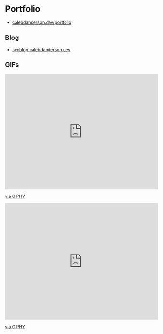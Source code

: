 # Portfolio
* [calebdanderson.dev/portfolio](/portfolio)

<!-- break ul -->

## Blog
* [secblog.calebdanderson.dev](https://secblog.calebdanderson.dev)

<!-- break ul -->

## GIFs
<div style="width:100%;height:0;padding-bottom:75%;position:relative;"><iframe src="https://giphy.com/embed/yYSSBtDgbbRzq" width="100%" height="100%" style="position:absolute" frameBorder="0" class="giphy-embed" allowFullScreen></iframe></div><p><a href="https://giphy.com/gifs/frustrated-annoyed-programming-yYSSBtDgbbRzq">via GIPHY</a></p>

<div style="width:100%;height:0;padding-bottom:76%;position:relative;"><iframe src="https://giphy.com/embed/143vPc6b08locw" width="100%" height="100%" style="position:absolute" frameBorder="0" class="giphy-embed" allowFullScreen></iframe></div><p><a href="https://giphy.com/gifs/fail-code-boat-143vPc6b08locw">via GIPHY</a></p>
